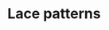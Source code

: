 ---
title: "Lace patterns"
layout: collection
permalink: /patterns/
collection: patterns
entries_layout: grid
classes: wide

gallery:
  - image_path: /assets/images/1024_pattern.jpg
    title: "Pattern 1024"
---